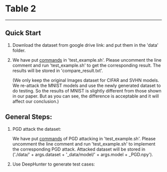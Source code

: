 ﻿# Table 2

---
## Quick Start 

1. Download the dataset from google drive link:                  and put them in the 'data' folder. 

2. We have put [commands](https://github.com/DNNTesting/CovTesting/blob/e60737edce6cc275d2044dbe097f92f28d11f2ac/Table%202/test_example.sh#L25-L34) in 'test_example.sh'. Please uncomment the line comment and run 'test_example.sh' to get the corresponding result. The results will be stored in 'compare_result.txt'. 

   (We only keep the original Images dataset for CIFAR and SVHN models. We re-attack the MNIST models and use the newly generated dataset to do testing. So the results of MNIST is slightly different from those shown in our paper. But as you can see, the difference is acceptable and it will affect our conclusion.)



## General Steps:

1. PGD attack the dataset: 

   We have put [commands](https://github.com/DNNTesting/CovTesting/blob/e60737edce6cc275d2044dbe097f92f28d11f2ac/Table%202/test_example.sh#L7-L22) of PGD attacking in 'test_example.sh'. Please uncomment the line comment and run 'test_example.sh' to implement the corresponding PGD attack. Attacked dataset will be stored in ('./data/' + args.dataset + '_data/model/' + args.model  + _PGD.npy').

2. Use DeepHunter to generate test cases:

   
